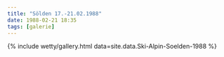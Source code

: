 ```yaml
---
title: "Sölden 17.-21.02.1988"
date: 1988-02-21 18:35
tags: [galerie]
---
```


{% include wetty/gallery.html data=site.data.Ski-Alpin-Soelden-1988 %}